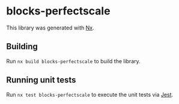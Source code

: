 # blocks-perfectscale

This library was generated with [Nx](https://nx.dev).

## Building

Run `nx build blocks-perfectscale` to build the library.

## Running unit tests

Run `nx test blocks-perfectscale` to execute the unit tests via [Jest](https://jestjs.io).
